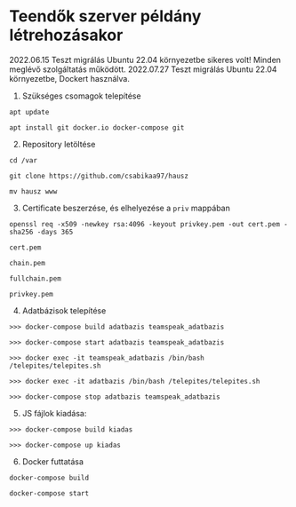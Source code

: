 # Teendők szerver példány létrehozásakor

2022.06.15 Teszt migrálás Ubuntu 22.04 környezetbe sikeres volt! Minden meglévő szolgáltatás működött.
2022.07.27 Teszt migrálás Ubuntu 22.04 környezetbe, Dockert használva. 

1.  Szükséges csomagok telepítése

```
apt update

apt install git docker.io docker-compose git
```

2.  Repository letöltése

```
cd /var

git clone https://github.com/csabikaa97/hausz

mv hausz www
```

3. Certificate beszerzése, és elhelyezése a ```priv``` mappában

```
openssl req -x509 -newkey rsa:4096 -keyout privkey.pem -out cert.pem -sha256 -days 365

cert.pem

chain.pem

fullchain.pem

privkey.pem
```

4.  Adatbázisok telepítése

```
>>> docker-compose build adatbazis teamspeak_adatbazis

>>> docker-compose start adatbazis teamspeak_adatbazis

>>> docker exec -it teamspeak_adatbazis /bin/bash /telepites/telepites.sh

>>> docker exec -it adatbazis /bin/bash /telepites/telepites.sh

>>> docker-compose stop adatbazis teamspeak_adatbazis
```

5. JS fájlok kiadása: 
```
>>> docker-compose build kiadas

>>> docker-compose up kiadas
```

6. Docker futtatása

```
docker-compose build

docker-compose start
```